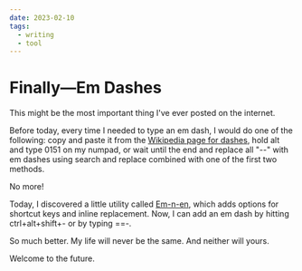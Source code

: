 ```yaml
---
date: 2023-02-10
tags:
  - writing
  - tool
---
```

# Finally—Em Dashes

<span class="firstletter">T</span><span class="firstwords">his might be the most</span> important thing I've ever posted on the internet.

Before today, every time I needed to type an em dash, I would do one of the following: copy and paste it from the [Wikipedia page for dashes](https://en.wikipedia.org/wiki/Dash), hold alt and type 0151 on my numpad, or wait until the end and replace all "--" with em dashes using search and replace combined with one of the first two methods.

No more!

Today, I discovered a little utility called [Em-n-en](https://cemrajc.github.io/em-n-en/), which adds options for shortcut keys and inline replacement. Now, I can add an em dash by hitting ctrl+alt+shift+- or by typing \==-.

So much better. My life will never be the same. And neither will yours.

Welcome to the future.